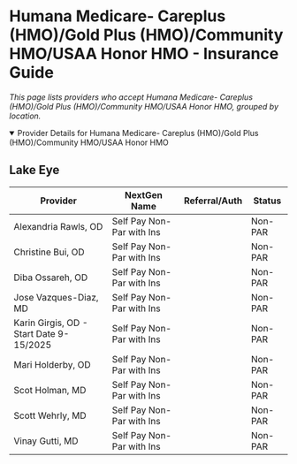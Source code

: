 # Humana Medicare- Careplus (HMO)/Gold Plus (HMO)/Community HMO/USAA Honor HMO - Insurance Guide

*This page lists providers who accept Humana Medicare- Careplus (HMO)/Gold Plus (HMO)/Community HMO/USAA Honor HMO, grouped by location.*

<details open><summary>Provider Details for Humana Medicare- Careplus (HMO)/Gold Plus (HMO)/Community HMO/USAA Honor HMO</summary>

## Lake Eye 

| Provider | NextGen Name | Referral/Auth | Status |
|----------|-------------|--------------|--------|
| Alexandria Rawls, OD | Self Pay Non-Par with Ins |  | Non-PAR |
| Christine Bui, OD | Self Pay Non-Par with Ins |  | Non-PAR |
| Diba Ossareh, OD | Self Pay Non-Par with Ins |  | Non-PAR |
| Jose Vazques-Diaz, MD | Self Pay Non-Par with Ins |  | Non-PAR |
| Karin Girgis, OD - Start Date 9-15/2025 | Self Pay Non-Par with Ins |  | Non-PAR |
| Mari Holderby, OD | Self Pay Non-Par with Ins |  | Non-PAR |
| Scot Holman, MD | Self Pay Non-Par with Ins |  | Non-PAR |
| Scott Wehrly, MD | Self Pay Non-Par with Ins |  | Non-PAR |
| Vinay Gutti, MD | Self Pay Non-Par with Ins |  | Non-PAR |

</details>

